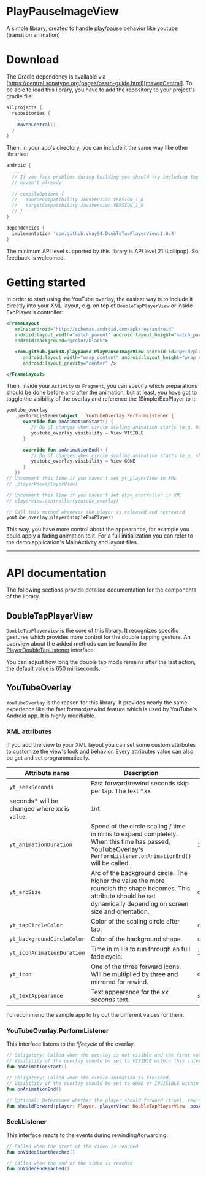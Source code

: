 # PlayPauseImageView

A simple library, created to handle play/pause behavior like youtube (transition animation)

# Download

The Gradle dependency is available
via [https://central.sonatype.org/pages/ossrh-guide.html][mavenCentral]. To be able to load this
library, you have to add the repository to your project's gradle file:

```gradle
allprojects {
  repositories {
    ...
    mavenCentral()
  }
}
```

Then, in your app's directory, you can include it the same way like other libraries:

```gradle
android {
  ...
  // If you face problems during building you should try including the below lines if you
  // haven't already
  
  // compileOptions {
  //   sourceCompatibility JavaVersion.VERSION_1_8
  //   targetCompatibility JavaVersion.VERSION_1_8
  // }
}

dependencies {
  implementation 'com.github.vkay94:DoubleTapPlayerView:1.0.4'
}
```

The minimum API level supported by this library is API level 21 (Lollipop). So feedback is welcomed.

# Getting started

In order to start using the YouTube overlay, the easiest way is to include it directly into your XML
layout, e.g. on top of `DoubleTapPlayerView` or inside ExoPlayer's controller:

```xml
<FrameLayout
   xmlns:android="http://schemas.android.com/apk/res/android"
   android:layout_width="match_parent" android:layout_height="match_parent"
   android:background="@color/black">

   <com.github.jack98.playpause.PlayPauseImageView android:id="@+id/play_pause"
      android:layout_width="wrap_content" android:layout_height="wrap_content"
      android:layout_gravity="center" />

</FrameLayout>
```

Then, inside your `Activity` or `Fragment`, you can specify which preparations should be done before
and after the animation, but at least, you have got to toggle the visibility of the overlay and
reference the (Simple)ExoPlayer to it:

```kotlin
youtube_overlay
   .performListener(object : YouTubeOverlay.PerformListener {
      override fun onAnimationStart() {
         // Do UI changes when circle scaling animation starts (e.g. hide controller views)
         youtube_overlay.visibility = View.VISIBLE
      }

      override fun onAnimationEnd() {
         // Do UI changes when circle scaling animation starts (e.g. show controller views)
         youtube_overlay.visibility = View.GONE
      }
   })
// Uncomment this line if you haven't set yt_playerView in XML
// .playerView(playerView)

// Uncomment this line if you haven't set dtpv_controller in XML 
// playerView.controller(youtube_overlay)

// Call this method whenever the player is released and recreated
youtube_overlay.player(simpleExoPlayer)
```

This way, you have more control about the appearance, for example you could apply a fading animation
to it. For a full initialization you can refer to the demo application's MainActivity and layout
files.

---

# API documentation

The following sections provide detailed documentation for the components of the library.

## DoubleTapPlayerView

`DoubleTapPlayerView` is the core of this library. It recognizes specific gestures which provides
more control for the double tapping gesture. An overview about the added methods can be found in
the [PlayerDoubleTapListener][PlayerDoubleTapListener]
interface.

You can adjust how long the double tap mode remains after the last action, the default value is 650
milliseconds.

## YouTubeOverlay

`YouTubeOverlay` is the reason for this library. It provides nearly the same experience like the
fast forward/rewind feature which is used by YouTube's Android app. It is highly modifiable.

### XML attributes

If you add the view to your XML layout you can set some custom attributes to customize the view's
look and behavior. Every attributes value can also be get and set programmatically.

| Attribute name | Description | Type |
| ------------- | ------------| ------|
| `yt_seekSeconds` | Fast forward/rewind seconds skip per tap. The text *xx
seconds* will be changed where xx is `value`. | `int` |
| `yt_animationDuration` |  Speed of the circle scaling / time in millis to expand completely. When this time has passed, YouTubeOverlay's `PerformListener.onAnimationEnd()` will be called. | `int` |
| `yt_arcSize` | Arc of the background circle. The higher the value the more roundish the shape becomes. This attribute should be set dynamically depending on screen size and orientation. | `dimen` | 
| `yt_tapCircleColor` | Color of the scaling circle after tap. | `color` |
| `yt_backgroundCircleColor` | Color of the background shape. | `color` |
| `yt_iconAnimationDuration` | Time in millis to run through an full fade cycle. | `int` |
| `yt_icon` | One of the three forward icons. Will be multiplied by three and mirrored for rewind. | `drawable` |
| `yt_textAppearance` | Text appearance for the *xx seconds* text. | `style` |

I'd recommend the sample app to try out the different values for them.

### YouTubeOverlay.PerformListener

This interface listens to the *lifecycle* of the overlay.

```kotlin
// Obligatory: Called when the overlay is not visible and the first valid double tap event occurred.
// Visibility of the overlay should be set to VISIBLE within this interface method.
fun onAnimationStart()

// Obligatory: Called when the circle animation is finished.
// Visibility of the overlay should be set to GONE or INVISIBLE within this interface method.
fun onAnimationEnd()

// Optional: Determines whether the player should forward (true), rewind (false) or ignore (null) taps.
fun shouldForward(player: Player, playerView: DoubleTapPlayerView, posX: Float): Boolean?
```

### SeekListener

This interface reacts to the events during rewinding/forwarding.

```kotlin
// Called when the start of the video is reached
fun onVideoStartReached()

// Called when the end of the video is reached
fun onVideoEndReached()
```

[videolist]: https://gist.github.com/jsturgis/3b19447b304616f18657

[jitpack]: https://jitpack.io/#vkay94/DoubleTapPlayerView

[PlayerDoubleTapListener]: https://github.com/vkay94/DoubleTapPlayerView/blob/master/doubletapplayerview/src/main/java/com/github/vkay94/dtpv/PlayerDoubleTapListener.java